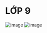 
# LỚP 9

![image](https://github.com/user-attachments/assets/00a05bac-55fb-4558-a602-52cdab3a103f)
![image](https://github.com/user-attachments/assets/8c5ee494-a26c-443a-8a4b-5e18a82d1d9d)


